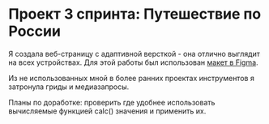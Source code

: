 # Проект 3 спринта: Путешествие по России

Я создала веб-страницу с адаптивной версткой - она отлично выглядит на всех устройствах.
Для этой работы был использован [макет в Figma](https://www.figma.com/file/OyRWEjU6wBwRe1hapzQoLx/Sprint-3%3A-Russia-%2F-desktop-%2B-mobile?node-id=28503%3A0).

Из не использованных мной в более ранних проектах инструментов я затронула гриды и медиазапросы.

Планы по доработке: проверить где удобнее использовать вычисляемые функцией calc() значения и применить их.

